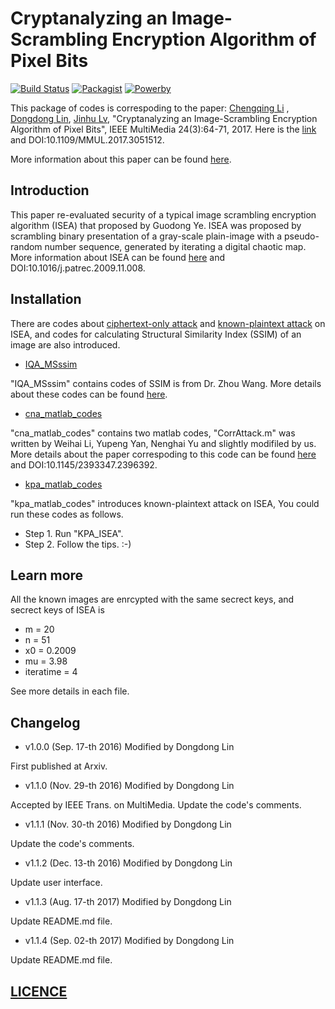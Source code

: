 # Cryptanalyzing an Image-Scrambling Encryption Algorithm of Pixel Bits
[![Build Status](https://img.shields.io/badge/build-passing-brightgreen.svg)](https://github.com/MrDongdongLin/Cryptanalysis_ISEA)
[![Packagist](https://img.shields.io/badge/packgist-v1.1.4-blue.svg)](https://github.com/MrDongdongLin/Cryptanalysis_ISEA)
[![Powerby](https://img.shields.io/badge/powerby-DongdongLin-orange.svg)](https://github.com/MrDongdongLin)

This package of codes is correspoding to the paper:
[Chengqing Li](http://www.ee.cityu.edu.hk/~cqli/) , [Dongdong Lin](https://github.com/MrDongdongLin), [Jinhu Lv](http://lsc.amss.ac.cn/~ljh/), "Cryptanalyzing an Image-Scrambling Encryption Algorithm of Pixel Bits", IEEE MultiMedia 24(3):64-71, 2017. Here is the [link](http://ieeexplore.ieee.org/document/7999153/) and DOI:10.1109/MMUL.2017.3051512.

More information about this paper can be found [here](https://arxiv.org/pdf/1607.01642.pdf).

## Introduction

This paper re-evaluated security of a typical image scrambling encryption algorithm (ISEA) that proposed by Guodong Ye. ISEA was proposed by scrambling binary presentation of a gray-scale plain-image with a pseudo-random number sequence, generated by iterating a digital chaotic map. More information about ISEA can be found [here](http://www.sciencedirect.com/science/article/pii/S0167865509003195) 
and DOI:10.1016/j.patrec.2009.11.008.

## Installation

There are codes about [ciphertext-only attack](https://en.wikipedia.org/wiki/Ciphertext-only_attack) and [known-plaintext attack](https://en.wikipedia.org/wiki/Known-plaintext_attack) on ISEA, and codes for calculating Structural Similarity Index (SSIM) of an image are also introduced.

- [IQA_MSssim](https://github.com/MrDongdongLin/Cryptanalysis_ISEA/tree/master/IQA_MSssim)

"IQA_MSssim" contains codes of SSIM is from Dr. Zhou Wang. More details about these codes can be found [here](http://www.cns.nyu.edu/~lcv/ssim/).

- [cna_matlab_codes](https://github.com/MrDongdongLin/Cryptanalysis_ISEA/tree/master/cna_matlab_codes)

"cna_matlab_codes" contains two matlab codes, "CorrAttack.m" was written by Weihai Li, Yupeng Yan, Nenghai Yu and slightly modifiled by us. More details about the paper correspoding to this code can be found [here](http://dl.acm.org/citation.cfm?id=2393347.2396392) and DOI:10.1145/2393347.2396392.

- [kpa_matlab_codes](https://github.com/MrDongdongLin/Cryptanalysis_ISEA/tree/master/kpa_matlab_codes)

"kpa_matlab_codes" introduces known-plaintext attack on ISEA, You could run these codes as follows.
  - Step 1. Run "KPA_ISEA".
  - Step 2. Follow the tips. :-)

## Learn more

All the known images are enrcypted with the same secrect keys, and secrect keys of ISEA is
- m = 20
- n = 51
- x0 = 0.2009
- mu = 3.98
- iteratime = 4

See more details in each file.

## Changelog

- v1.0.0 (Sep. 17-th 2016) Modified by Dongdong Lin

First published at Arxiv.

- v1.1.0 (Nov. 29-th 2016) Modified by Dongdong Lin

Accepted by IEEE Trans. on MultiMedia.
Update the code's comments.

- v1.1.1 (Nov. 30-th 2016) Modified by Dongdong Lin

Update the code's comments.

- v1.1.2 (Dec. 13-th 2016) Modified by Dongdong Lin

Update user interface.

- v1.1.3 (Aug. 17-th 2017) Modified by Dongdong Lin

Update README.md file.

- v1.1.4 (Sep. 02-th 2017) Modified by Dongdong Lin

Update README.md file.

## [LICENCE](https://github.com/MrDongdongLin/Cryptanalysis_ISEA/blob/master/LICENCE.md)
